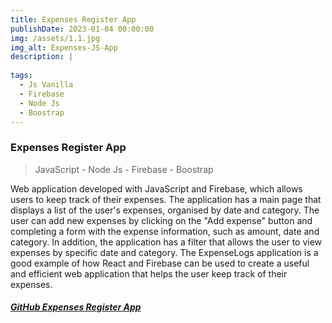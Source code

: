 ```yaml
---
title: Expenses Register App
publishDate: 2023-01-04 00:00:00
img: /assets/1.1.jpg
img_alt: Expenses-JS-App
description: |
  
tags:
  - Js Vanilla
  - Firebase
  - Node Js
  - Boostrap
---
```


### Expenses Register App
> JavaScript - Node Js - Firebase - Boostrap

Web application developed with JavaScript and
Firebase, which allows users to keep track of their
expenses. The application has a main page that
displays a list of the user's expenses, organised by
date and category. The user can add new expenses
by clicking on the "Add expense" button and
completing a form with the expense information,
such as amount, date and category. In addition, the
application has a filter that allows the user to view
expenses by specific date and category. The
ExpenseLogs application is a good example of how
React and Firebase can be used to create a useful
and efficient web application that helps the user
keep track of their expenses.

##### <a href="https://github.com/Ivo196/Expenses-Register-App" target="_blank">GitHub Expenses Register App</a>
